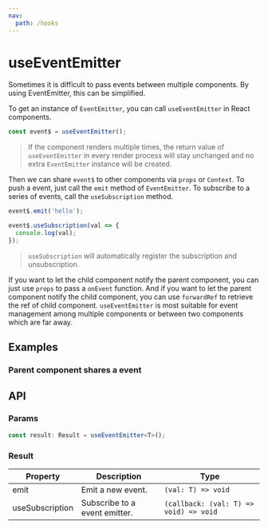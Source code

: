 ```yaml
---
nav:
  path: /hooks
---
```


# useEventEmitter

Sometimes it is difficult to pass events between multiple components. By using EventEmitter, this can be simplified.

To get an instance of `EventEmitter`, you can call `useEventEmitter` in React components.

```js
const event$ = useEventEmitter();
```

> If the component renders multiple times, the return value of `useEventEmitter` in every render process will stay unchanged and no extra `EventEmitter` instance will be created.

Then we can share `event$` to other components via `props` or `Context`. To push a event, just call the `emit` method of `EventEmitter`. To subscribe to a series of events, call the `useSubscription` method.

```js
event$.emit('hello');
```

```js
event$.useSubscription(val => {
  console.log(val);
});
```

> `useSubscription` will automatically register the subscription and unsubscription.

If you want to let the child component notify the parent component, you can just use `props` to pass a `onEvent` function. And if you want to let the parent component notify the child component, you can use `forwardRef` to retrieve the ref of child component. `useEventEmitter` is most suitable for event management among multiple components or between two components which are far away.

## Examples

### Parent component shares a event

<code src="./demo/demo1.tsx"></code>

## API

### Params

```typescript
const result: Result = useEventEmitter<T>();
```

### Result

| Property        | Description                   | Type                                   |
| --------------- | ----------------------------- | -------------------------------------- |
| emit            | Emit a new event.             | `(val: T) => void`                     |
| useSubscription | Subscribe to a event emitter. | `(callback: (val: T) => void) => void` |
